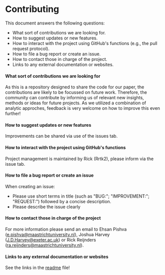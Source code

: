 # Contributing

This document answers the following questions:
- What sort of contributions we are looking for.
- How to suggest updates or new features.
- How to interact with the project using GitHub's functions (e.g., the pull request protocol).
- How to file a bug report or create an issue.
- How to contact those in charge of the project.
- Links to any external documentation or websites.


#### What sort of contributions we are looking for
As this is a repository designed to share the code for our paper, the contributions are likely to be focussed on future work. Therefore, the community can contribute by informing us of relevant new insights, methods or ideas for future projects. As we utilized a combination of analytic approches, feedback is very welcome on how to improve this even further!

#### How to suggest updates or new features
Improvements can be shared via use of the issues tab.

#### How to interact with the project using GitHub's functions
Project management is maintained by Rick (Rrtk2), please inform via the issue tab.

#### How to file a bug report or create an issue
When creating an issue:
- Please use short terms in title (such as "BUG:"; "IMPROVEMENT:"; "REQUEST:") followed by a concise description.
- Please describe the issue clearly

#### How to contact those in charge of the project
For more information please send an email to Ehsan Pishva (e.pishva@maastrichtuniversity.nl), Joshua Harvey (J.D.Harvey@exeter.ac.uk) or Rick Reijnders (ra.reijnders@maastrichtuniversity.nl).

#### Links to any external documentation or websites
See the links in the [readme](https://github.com/Rrtk2/PPMI-ML-Cognition-PD#readme) file!
